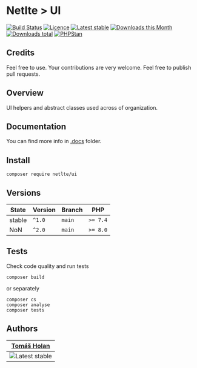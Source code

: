 # Netlte > UI

[![Build Status](https://badgen.net/travis/netlte/ui)](https://travis-ci.com/Netlte/UI)
[![Licence](https://badgen.net/packagist/license/netlte/ui)](https://packagist.org/packages/Netlte/UI)
[![Latest stable](https://badgen.net/packagist/v/netlte/ui)](https://packagist.org/packages/Netlte/UI)
[![Downloads this Month](https://badgen.net/packagist/dm/netlte/ui)](https://packagist.org/packages/Netlte/UI)
[![Downloads total](https://badgen.net/packagist/dt/netlte/ui)](https://packagist.org/packages/Netlte/UI)
[![PHPStan](https://badgen.net/badge/PHPStan/enabled/green)](https://github.com/phpstan/phpstan)

## Credits

Feel free to use. Your contributions are very welcome. Feel free to publish pull requests.

## Overview

UI helpers and abstract classes used across of organization.

## Documentation
You can find more info in [.docs](.docs/) folder.

## Install

```
composer require netlte/ui
```

## Versions

| State       | Version | Branch   | PHP      |
|-------------|---------|----------|----------|
| stable      | `^1.0`  |  `main`  | `>= 7.4` |
| NoN         | `^2.0`  |  `main`  | `>= 8.0` |


## Tests

Check code quality and run tests
```
composer build
```

or separately

```
composer cs
composer analyse
composer tests
```

## Authors

| [Tomáš Holan](https://github.com/holantomas)                             |
|--------------------------------------------------------------------------|
| ![Latest stable](https://avatars3.githubusercontent.com/u/5030499?s=100) |


